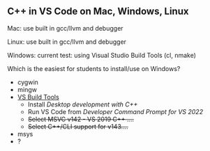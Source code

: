 ## C++ in VS Code on Mac, Windows, Linux

Mac: use built in gcc/llvm and debugger

Linux: use built in gcc/llvm and debugger

Windows: current test: using Visual Studio Build Tools (cl, nmake)

Which is the easiest for students to install/use on Windows?

 * cygwin
 * mingw
 * [VS Build Tools](https://visualstudio.microsoft.com/downloads/?q=build+tools#build-tools-for-visual-studio-2022)
   *   Install *Desktop development with C++*
   *   Run VS Code from *Developer Command Prompt for VS 2022*
   *   ~~Select MSVC v142 - VS 2019 C++ ....~~
   *   ~~Select C++/CLI support for v143....~~
 * msys
 * ?
